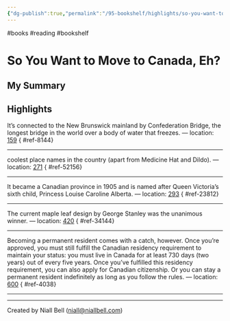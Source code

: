 ```yaml
---
{"dg-publish":true,"permalink":"/95-bookshelf/highlights/so-you-want-to-move-to-canada-eh-by-jennifer-mc-cartney/","hide":true,"noteIcon":"","created":"2024-10-30T13:24:18.000+00:00","updated":"2024-10-30T13:46:02.000+00:00"}
---
```


#books #reading #bookshelf

# So You Want to Move to Canada, Eh?
## My Summary


## Highlights

It’s connected to the New Brunswick mainland by Confederation Bridge, the longest bridge in the world over a body of water that freezes. — location: [159]()
{ #ref-8144}


---
coolest place names in the country (apart from Medicine Hat and Dildo). — location: [271]()
{ #ref-52156}


---
It became a Canadian province in 1905 and is named after Queen Victoria’s sixth child, Princess Louise Caroline Alberta. — location: [293]()
{ #ref-23812}


---
The current maple leaf design by George Stanley was the unanimous winner. — location: [420]()
{ #ref-34144}


---
Becoming a permanent resident comes with a catch, however. Once you’re approved, you must still fulfill the Canadian residency requirement to maintain your status: you must live in Canada for at least 730 days (two years) out of every five years. Once you’ve fulfilled this residency requirement, you can also apply for Canadian citizenship. Or you can stay a permanent resident indefinitely as long as you follow the rules. — location: [600]()
{ #ref-4038}


---


---
Created by Niall Bell (niall@niallbell.com)

